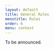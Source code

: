 ```yaml
---
layout: default
title: General Rules
menutitle: Rules
order: 6
menu: contest
---
```


To be announced.